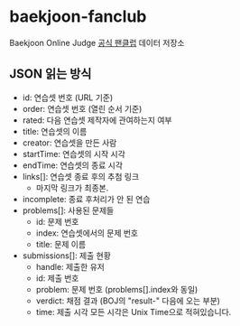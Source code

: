 # baekjoon-fanclub
Baekjoon Online Judge [공식 팬클럽](https://www.acmicpc.net/group/14615) 데이터 저장소

## JSON 읽는 방식
- id: 연습셋 번호 (URL 기준)
- order: 연습셋 번호 (열린 순서 기준)
- rated: 다음 연습셋 제작자에 관여하는지 여부
- title: 연습셋의 이름
- creator: 연습셋을 만든 사람
- startTime: 연습셋의 시작 시각
- endTime: 연습셋의 종료 시각
- links[]: 연습셋 종료 후의 추첨 링크
	- 마지막 링크가 최종본.
- incomplete: 종료 후처리가 안 된 연습
- problems[]: 사용된 문제들
	- id: 문제 번호
	- index: 연습셋에서의 문제 번호
	- title: 문제 이름
- submissions[]: 제출 현황
	- handle: 제출한 유저
	- id: 제출 번호
	- problem: 문제 번호 (problems[].index와 동일)
	- verdict: 채점 결과 (BOJ의 "result-" 다음에 오는 부분)
	- time: 제출 시각
모든 시각은 Unix Time으로 적혀있습니다.